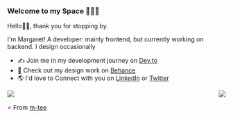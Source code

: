 ### Welcome to my Space 👩🏾‍💻

Hello👋🏾, thank you for stopping by. 

I'm Margaret! A developer: mainly frontend, but currently working on backend. I design occasionally

- ✍ Join me in my development journey on <a href="https://dev.to/mtee">Dev.to</a> 
- 💼 Check out my design work on <a href="https://www.behance.net/margytom">Behance</a> 
- 🌎 I'd love to Connect with you on  <a href="https://www.linkedin.com/in/margaret-wambui-481042187/">LinkedIn</a> or <a href="https://twitter.com/margy_tomm">Twitter</a>

<span>
<img align="" src="https://github-readme-stats.vercel.app/api?username=m-tee&show_icons=true&hide_border=true&icon_color=5CFF33&count_private=true">
<img align="right" src="https://github-readme-stats.vercel.app/api/top-langs/?username=m-tee&hide_border=true&hide= html">
</span>


⭐️ From [m-tee](https://github.com/M-Tee)


